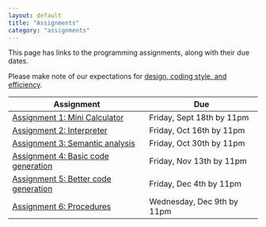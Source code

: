 ```yaml
---
layout: default
title: "Assignments"
category: "assignments"
---
```


This page has links to the programming assignments, along with their due dates.

Please make note of our expectations for [design, coding style, and efficiency](assign/design.html).

Assignment | Due
---------- | ---
[Assignment 1: Mini Calculator](assign/assign01.html) | Friday, Sept 18th by 11pm
[Assignment 2: Interpreter](assign/assign02.html) | Friday, Oct 16th by 11pm
[Assignment 3: Semantic analysis](assign/assign03.html) | Friday, Oct 30th by 11pm
[Assignment 4: Basic code generation](assign/assign04.html) | Friday, Nov 13th by 11pm
[Assignment 5: Better code generation](assign/assign05.html) | Friday, Dec 4th by 11pm
[Assignment 6: Procedures](assign/assign06.html) | Wednesday, Dec 9th by 11pm
